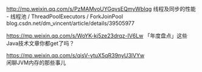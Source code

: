 http://mp.weixin.qq.com/s/PzMAMvoUYGqvsEQmyWbIqg
线程及同步的性能 - 线程池 / ThreadPoolExecutors / ForkJoinPool
blog.csdn.net/dm_vincent/article/details/39505977

https://mp.weixin.qq.com/s/WoYK-kj5ze23drqz-IV6Lw
「年度盘点」这些Java技术文章你都get了吗？ 	 	

https://mp.weixin.qq.com/s/qisV-ytuX5qR39nyU3lVYw 	
闲聊JVM内存的那些事儿






